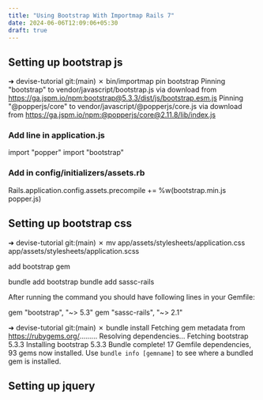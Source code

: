 ```yaml
---
title: "Using Bootstrap With Importmap Rails 7"
date: 2024-06-06T12:09:06+05:30
draft: true
---
```

## Setting up bootstrap js

➜  devise-tutorial git:(main) ✗ bin/importmap pin bootstrap
Pinning "bootstrap" to vendor/javascript/bootstrap.js via download from https://ga.jspm.io/npm:bootstrap@5.3.3/dist/js/bootstrap.esm.js
Pinning "@popperjs/core" to vendor/javascript/@popperjs/core.js via download from https://ga.jspm.io/npm:@popperjs/core@2.11.8/lib/index.js

### Add line in application.js
import "popper"
import "bootstrap"

### Add in config/initializers/assets.rb

Rails.application.config.assets.precompile += %w(bootstrap.min.js popper.js)



## Setting up bootstrap css

➜  devise-tutorial git:(main) ✗ mv app/assets/stylesheets/application.css app/assets/stylesheets/application.scss


add bootstrap gem

bundle add bootstrap
bundle add sassc-rails

After running the command you should have following lines in your Gemfile:

gem "bootstrap", "~> 5.3"
gem "sassc-rails", "~> 2.1"

➜  devise-tutorial git:(main) ✗ bundle install
Fetching gem metadata from https://rubygems.org/.........
Resolving dependencies...
Fetching bootstrap 5.3.3
Installing bootstrap 5.3.3
Bundle complete! 17 Gemfile dependencies, 93 gems now installed.
Use `bundle info [gemname]` to see where a bundled gem is installed.



## Setting up jquery
